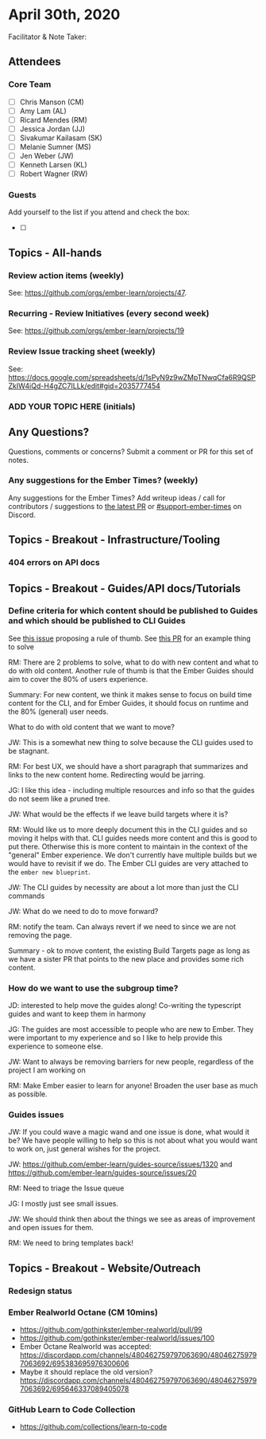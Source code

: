 # April 30th, 2020

Facilitator & Note Taker: 

## Attendees

### Core Team
- [ ]  Chris Manson (CM)
- [ ]  Amy Lam (AL)
- [ ]  Ricard Mendes (RM)
- [ ]  Jessica Jordan (JJ)
- [ ]  Sivakumar Kailasam (SK)
- [ ]  Melanie Sumner (MS)
- [ ]  Jen Weber (JW)
- [ ]  Kenneth Larsen (KL)
- [ ]  Robert Wagner (RW)

### Guests

Add yourself to the list if you attend and check the box:

- [ ]

## Topics - All-hands

### Review action items (weekly)
See: https://github.com/orgs/ember-learn/projects/47.

### Recurring - Review Initiatives (every second week)
See: https://github.com/orgs/ember-learn/projects/19

### Review Issue tracking sheet (weekly)
See: https://docs.google.com/spreadsheets/d/1sPyN9z9wZMpTNwqCfa6R9QSPZkIW4iQd-H4gZC7ILLk/edit#gid=2035777454

### ADD YOUR TOPIC HERE (initials)

## Any Questions?
Questions, comments or concerns? Submit a comment or PR for this set of notes.

### Any suggestions for the Ember Times? (weekly)
Any suggestions for the Ember Times? Add writeup ideas / call for contributors / suggestions to [the latest PR](https://github.com/ember-learn/ember-blog/pulls?q=is%3Aopen+is%3Apr+label%3A%22%F0%9F%97%9E+embertimes%22%20or%20#support-ember-times) or [#support-ember-times](https://discordapp.com/channels/480462759797063690/485450546887786506) on Discord.

## Topics - Breakout - Infrastructure/Tooling

### 404 errors on API docs

## Topics - Breakout - Guides/API docs/Tutorials

### Define criteria for which content should be published to Guides and which should be published to CLI Guides

See [this issue](https://github.com/ember-learn/cli-guides/issues/168) proposing a rule of thumb.
See [this PR](https://github.com/ember-learn/cli-guides/pull/163) for an example thing to solve

RM: There are 2 problems to solve, what to do with new content and what to do with old content.
Another rule of thumb is that the Ember Guides should aim to cover the 80% of users experience.

Summary: For new content, we think it makes sense to focus on build time content for the CLI, and for Ember Guides, it should focus on runtime and the 80% (general) user needs.

What to do with old content that we want to move?

JW: This is a somewhat new thing to solve because the CLI guides used to be stagnant.

RM: For best UX, we should have a short paragraph that summarizes and links to the new content home.
Redirecting would be jarring.

JG: I like this idea - including multiple resources and info so that the guides do not seem like a pruned tree.

JW: What would be the effects if we leave build targets where it is?

RM: Would like us to more deeply document this in the CLI guides and so moving it helps with that. CLI guides needs more content and this is good to put there. Otherwise this is more content to maintain in the context of the "general" Ember experience. We don't currently have multiple builds but we would have to revisit if we do.
The Ember CLI guides are very attached to the `ember new blueprint`.

JW: The CLI guides by necessity are about a lot more than just the CLI commands

JW: What do we need to do to move forward?

RM: notify the team. Can always revert if we need to since we are not removing the page.

Summary - ok to move content, the existing Build Targets page as long as we have a sister PR that points to the new place and provides some rich content.

### How do we want to use the subgroup time?

JD: interested to help move the guides along! Co-writing the typescript guides and want to keep them in harmony

JG: The guides are most accessible to people who are new to Ember. They were important to my experience and so I like to help provide this experience to someone else.

JW: Want to always be removing barriers for new people, regardless of the project I am working on

RM: Make Ember easier to learn for anyone! Broaden the user base as much as possible.

### Guides issues

JW: If you could wave a magic wand and one issue is done, what would it be? We have people willing to help so this is not about what you would want to work on, just general wishes for the project.

JW: https://github.com/ember-learn/guides-source/issues/1320 and https://github.com/ember-learn/guides-source/issues/20

RM: Need to triage the Issue queue

JG: I mostly just see small issues.

JW: We should think then about the things we see as areas of improvement and open issues for them.

RM: We need to bring templates back!

## Topics - Breakout - Website/Outreach

### Redesign status

### Ember Realworld Octane (CM 10mins)

- https://github.com/gothinkster/ember-realworld/pull/99
- https://github.com/gothinkster/ember-realworld/issues/100
- Ember Octane Realworld was accepted: https://discordapp.com/channels/480462759797063690/480462759797063692/695383695976300606
- Maybe it should replace the old version? https://discordapp.com/channels/480462759797063690/480462759797063692/695646337089405078
### GitHub Learn to Code Collection
- https://github.com/collections/learn-to-code
